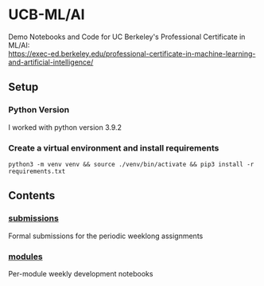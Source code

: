 # UCB-ML/AI
Demo Notebooks and Code for UC Berkeley's Professional Certificate in ML/AI:  
https://exec-ed.berkeley.edu/professional-certificate-in-machine-learning-and-artificial-intelligence/

## Setup
### Python Version
I worked with python version 3.9.2

### Create a virtual environment and install requirements  
```console
python3 -m venv venv && source ./venv/bin/activate && pip3 install -r requirements.txt
```

## Contents
### [submissions](submissions)
Formal submissions for the periodic weeklong assignments

### [modules](modules)
Per-module weekly development notebooks
